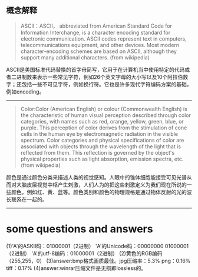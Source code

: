 ## 概念解释
>ASCII：ASCII， abbreviated from American Standard Code for Information Interchange, is a character encoding standard for electronic communication. ASCII codes represent text in computers, telecommunications equipment, and other devices. Most modern character-encoding schemes are based on ASCII, although they support many additional characters.         (from wikipedia)

ASCII是美国标准代码替换的首字母简写，它用于在计算机当中使用特定的代码或者二进制数来表示一些常见字符，例如26个英文字母的大小写以及10个阿拉伯数字；还包括一些不可见字符，例如换行符。它也是许多现代字符编码方案的基础，例如encoding。

---

>Color:Color (American English) or colour (Commonwealth English) is the characteristic of human visual perception described through color categories, with names such as red, orange, yellow, green, blue, or purple. This perception of color derives from the stimulation of cone cells in the human eye by electromagnetic radiation in the visible spectrum. Color categories and physical specifications of color are associated with objects through the wavelength of the light that is reflected from them. This reflection is governed by the object's physical properties such as light absorption, emission spectra, etc.      (from wikipedia)

颜色是通过颜色分类来描述人类的视觉感知。人眼中的锥体细胞能接受可见光谱从而对大脑皮层视觉中枢产生刺激，人们人为的把这些刺激定义为我们现在所说的一些颜色，例如红、黄、蓝等。颜色类别和颜色的物理规格是通过物体反射的光的波长联系在一起的。

---

# some questions and answers
(1)'A'的ASKII码：01000001（2进制）
   'A'的Unicode码：00000000 01000001（2进制）
   'A'的utf-8编码：01000001（2进制）
(2)黄色的RGB编码（255,255，0）
(3)answer:bmp格式画质最佳。jpg压缩率：5.3% png：0.16% tiff：0.17%
(4)answer:winrar压缩文件是无损即lossless的。